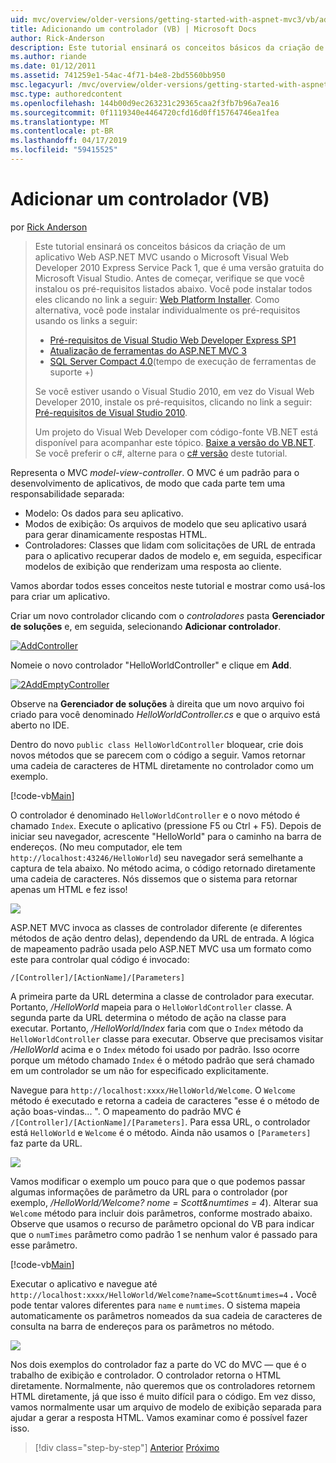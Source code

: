 ```yaml
---
uid: mvc/overview/older-versions/getting-started-with-aspnet-mvc3/vb/adding-a-controller
title: Adicionando um controlador (VB) | Microsoft Docs
author: Rick-Anderson
description: Este tutorial ensinará os conceitos básicos da criação de um aplicativo Web ASP.NET MVC usando o Microsoft Visual Web Developer 2010 Express Service Pack 1, que é...
ms.author: riande
ms.date: 01/12/2011
ms.assetid: 741259e1-54ac-4f71-b4e8-2bd5560bb950
msc.legacyurl: /mvc/overview/older-versions/getting-started-with-aspnet-mvc3/vb/adding-a-controller
msc.type: authoredcontent
ms.openlocfilehash: 144b00d9ec263231c29365caa2f3fb7b96a7ea16
ms.sourcegitcommit: 0f1119340e4464720cfd16d0ff15764746ea1fea
ms.translationtype: MT
ms.contentlocale: pt-BR
ms.lasthandoff: 04/17/2019
ms.locfileid: "59415525"
---
```

# <a name="adding-a-controller-vb"></a>Adicionar um controlador (VB)

por [Rick Anderson]((https://twitter.com/RickAndMSFT))

> Este tutorial ensinará os conceitos básicos da criação de um aplicativo Web ASP.NET MVC usando o Microsoft Visual Web Developer 2010 Express Service Pack 1, que é uma versão gratuita do Microsoft Visual Studio. Antes de começar, verifique se que você instalou os pré-requisitos listados abaixo. Você pode instalar todos eles clicando no link a seguir: [Web Platform Installer](https://www.microsoft.com/web/gallery/install.aspx?appid=VWD2010SP1Pack). Como alternativa, você pode instalar individualmente os pré-requisitos usando os links a seguir:
> 
> - [Pré-requisitos de Visual Studio Web Developer Express SP1](https://www.microsoft.com/web/gallery/install.aspx?appid=VWD2010SP1Pack)
> - [Atualização de ferramentas do ASP.NET MVC 3](https://www.microsoft.com/web/gallery/install.aspx?appsxml=&amp;appid=MVC3)
> - [SQL Server Compact 4.0](https://www.microsoft.com/web/gallery/install.aspx?appid=SQLCE;SQLCEVSTools_4_0)(tempo de execução de ferramentas de suporte +)
> 
> Se você estiver usando o Visual Studio 2010, em vez do Visual Web Developer 2010, instale os pré-requisitos, clicando no link a seguir: [Pré-requisitos de Visual Studio 2010](https://www.microsoft.com/web/gallery/install.aspx?appsxml=&amp;appid=VS2010SP1Pack).
> 
> Um projeto do Visual Web Developer com código-fonte VB.NET está disponível para acompanhar este tópico. [Baixe a versão do VB.NET](https://code.msdn.microsoft.com/Introduction-to-MVC-3-10d1b098). Se você preferir o c#, alterne para o [c# versão](../cs/adding-a-controller.md) deste tutorial.


Representa o MVC *model-view-controller*. O MVC é um padrão para o desenvolvimento de aplicativos, de modo que cada parte tem uma responsabilidade separada:

- Modelo: Os dados para seu aplicativo.
- Modos de exibição: Os arquivos de modelo que seu aplicativo usará para gerar dinamicamente respostas HTML.
- Controladores: Classes que lidam com solicitações de URL de entrada para o aplicativo recuperar dados de modelo e, em seguida, especificar modelos de exibição que renderizam uma resposta ao cliente.

Vamos abordar todos esses conceitos neste tutorial e mostrar como usá-los para criar um aplicativo.

Criar um novo controlador clicando com o *controladores* pasta **Gerenciador de soluções** e, em seguida, selecionando **Adicionar controlador**.

[![AddController](adding-a-controller/_static/image2.png "AddController")](adding-a-controller/_static/image1.png)

Nomeie o novo controlador &quot;HelloWorldController&quot; e clique em **Add**.

[![2AddEmptyController](adding-a-controller/_static/image4.png "2AddEmptyController")](adding-a-controller/_static/image3.png)

Observe na **Gerenciador de soluções** à direita que um novo arquivo foi criado para você denominado *HelloWorldController.cs* e que o arquivo está aberto no IDE.

Dentro do novo `public class HelloWorldController` bloquear, crie dois novos métodos que se parecem com o código a seguir. Vamos retornar uma cadeia de caracteres de HTML diretamente no controlador como um exemplo.

[!code-vb[Main](adding-a-controller/samples/sample1.vb)]

O controlador é denominado `HelloWorldController` e o novo método é chamado `Index`. Execute o aplicativo (pressione F5 ou Ctrl + F5). Depois de iniciar seu navegador, acrescente &quot;HelloWorld&quot; para o caminho na barra de endereços. (No meu computador, ele tem `http://localhost:43246/HelloWorld`) seu navegador será semelhante a captura de tela abaixo. No método acima, o código retornado diretamente uma cadeia de caracteres. Nós dissemos que o sistema para retornar apenas um HTML e fez isso!

![](adding-a-controller/_static/image5.png)

ASP.NET MVC invoca as classes de controlador diferente (e diferentes métodos de ação dentro delas), dependendo da URL de entrada. A lógica de mapeamento padrão usada pelo ASP.NET MVC usa um formato como este para controlar qual código é invocado:

`/[Controller]/[ActionName]/[Parameters]`

A primeira parte da URL determina a classe de controlador para executar. Portanto, */HelloWorld* mapeia para o `HelloWorldController` classe. A segunda parte da URL determina o método de ação na classe para executar. Portanto, */HelloWorld/Index* faria com que o `Index` método da `HelloWorldController` classe para executar. Observe que precisamos visitar */HelloWorld* acima e o `Index` método foi usado por padrão. Isso ocorre porque um método chamado `Index` é o método padrão que será chamado em um controlador se um não for especificado explicitamente.

Navegue para `http://localhost:xxxx/HelloWorld/Welcome`. O `Welcome` método é executado e retorna a cadeia de caracteres &quot;esse é o método de ação boas-vindas... &quot;. O mapeamento do padrão MVC é `/[Controller]/[ActionName]/[Parameters]`. Para essa URL, o controlador está `HelloWorld` e `Welcome` é o método. Ainda não usamos o `[Parameters]` faz parte da URL.

![](adding-a-controller/_static/image6.png)

Vamos modificar o exemplo um pouco para que o que podemos passar algumas informações de parâmetro da URL para o controlador (por exemplo, */HelloWorld/Welcome? nome = Scott&amp;numtimes = 4*). Alterar sua `Welcome` método para incluir dois parâmetros, conforme mostrado abaixo. Observe que usamos o recurso de parâmetro opcional do VB para indicar que o `numTimes` parâmetro como padrão 1 se nenhum valor é passado para esse parâmetro.

[!code-vb[Main](adding-a-controller/samples/sample2.vb)]

Executar o aplicativo e navegue até `http://localhost:xxxx/HelloWorld/Welcome?name=Scott&numtimes=4` **.** Você pode tentar valores diferentes para `name` e `numtimes`. O sistema mapeia automaticamente os parâmetros nomeados da sua cadeia de caracteres de consulta na barra de endereços para os parâmetros no método.

![](adding-a-controller/_static/image7.png)

Nos dois exemplos do controlador faz a parte do VC do MVC — que é o trabalho de exibição e controlador. O controlador retorna o HTML diretamente. Normalmente, não queremos que os controladores retornem HTML diretamente, já que isso é muito difícil para o código. Em vez disso, vamos normalmente usar um arquivo de modelo de exibição separada para ajudar a gerar a resposta HTML. Vamos examinar como é possível fazer isso.

> [!div class="step-by-step"]
> [Anterior](intro-to-aspnet-mvc-3.md)
> [Próximo](adding-a-view.md)

